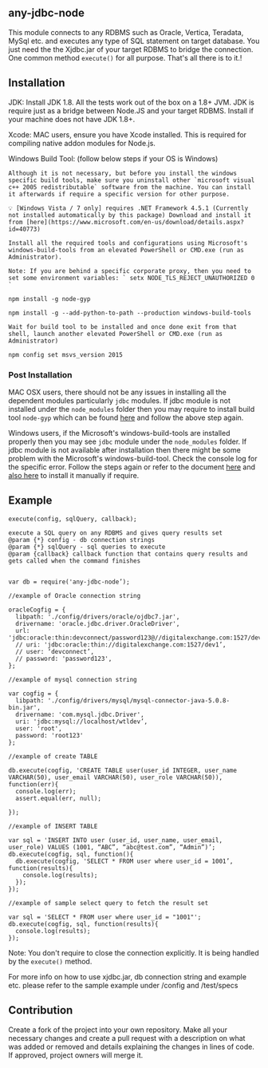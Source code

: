 ## any-jdbc-node

This module connects to any RDBMS such as Oracle, Vertica, Teradata, MySql etc.  and executes any type of SQL statement on target database. You just need the the Xjdbc.jar of your target RDBMS to bridge the connection. One common method `execute()` for all purpose. That's all there is to it.!

## Installation

JDK: Install JDK 1.8. All the tests work out of the box on a 1.8+ JVM. JDK is require just as a bridge between Node.JS and your target RDBMS. Install if your machine does not have JDK 1.8+.

Xcode: MAC users, ensure you have Xcode installed. This is required for compiling native addon modules for Node.js.

Windows Build Tool: (follow below steps if your OS is Windows)

```
Although it is not necessary, but before you install the windows specific build tools, make sure you uninstall other `microsoft visual c++ 2005 redistributable` software from the machine. You can install it afterwards if require a specific version for other purpose.

💡 [Windows Vista / 7 only] requires .NET Framework 4.5.1 (Currently not installed automatically by this package) Download and install it from [here](https://www.microsoft.com/en-us/download/details.aspx?id=40773)

Install all the required tools and configurations using Microsoft's windows-build-tools from an elevated PowerShell or CMD.exe (run as Administrator).

Note: If you are behind a specific corporate proxy, then you need to set some environment variables: ` setx NODE_TLS_REJECT_UNAUTHORIZED 0 `

npm install -g node-gyp

npm install -g --add-python-to-path --production windows-build-tools

Wait for build tool to be installed and once done exit from that shell, launch another elevated PowerShell or CMD.exe (run as Administrator)

npm config set msvs_version 2015

```
### Post Installation

MAC OSX users, there should not be any issues in installing all the dependent modules particularly `jdbc` modules. If jdbc module is not installed under the `node_modules` folder then you may require to install build tool `node-gyp`  which can be found [here](https://www.npmjs.com/package/node-gyp) and follow the above step again.

Windows users, if the Microsoft's windows-build-tools are installed properly then you may see `jdbc` module under the `node_modules` folder. If jdbc module is not available after installation then there might be some problem with the Microsoft's windows-build-tool. Check the console log for the specific error. Follow the steps again or refer to the document [here](https://github.com/felixrieseberg/windows-build-tools) and [also here](https://www.npmjs.com/package/node-gyp) to install it manually if require.

## Example

```
execute(config, sqlQuery, callback);

execute a SQL query on any RDBMS and gives query results set
@param {*} config - db connection strings
@param {*} sqlQuery - sql queries to execute
@param {callback} callback function that contains query results and gets called when the command finishes


var db = require('any-jdbc-node’);

//example of Oracle connection string

oracleCogfig = {
  libpath: './config/drivers/oracle/ojdbc7.jar',
  drivername: 'oracle.jdbc.driver.OracleDriver',
  url:  'jdbc:oracle:thin:devconnect/password123@//digitalexchange.com:1527/dev1',
  // uri: 'jdbc:oracle:thin://digitalexchange.com:1527/dev1’,
  // user: ‘devconnect’,
  // password: 'password123',
};

//example of mysql connection string

var cogfig = {
  libpath: './config/drivers/mysql/mysql-connector-java-5.0.8-bin.jar',
  drivername: 'com.mysql.jdbc.Driver',
  uri: 'jdbc:mysql://localhost/wtldev’,
  user: 'root',
  password: 'root123'
};

//example of create TABLE

db.execute(cogfig, 'CREATE TABLE user(user_id INTEGER, user_name VARCHAR(50), user_email VARCHAR(50), user_role VARCHAR(50)), function(err){
  console.log(err);
  assert.equal(err, null);

});

//example of INSERT TABLE

var sql = 'INSERT INTO user (user_id, user_name, user_email, user_role) VALUES (1001, “ABC”, “abc@test.com”, “Admin”)’;
db.execute(cogfig, sql, function(){
  db.execute(cogfig, 'SELECT * FROM user where user_id = 1001’, function(results){
    console.log(results);
  });
});

//example of sample select query to fetch the result set

var sql = 'SELECT * FROM user where user_id = "1001"';
db.execute(cogfig, sql, function(results){
  console.log(results);
});

```
Note: You don't require to close the connection explicitly. It is being handled by the `execute()` method.

For more info on how to use xjdbc.jar, db connection string and example etc. please refer to the sample example under /config and /test/specs

## Contribution

Create a fork of the project into your own repository. Make all your necessary changes and create a pull request with a description on what was added or removed and details explaining the changes in lines of code. If approved, project owners will merge it.
